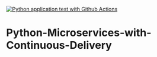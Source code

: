 [![Python application test with Github Actions](https://github.com/khaireddine-arbouch/Python-Microservices-with-Continuous-Delivery/actions/workflows/devops.yml/badge.svg)](https://github.com/khaireddine-arbouch/Python-Microservices-with-Continuous-Delivery/actions/workflows/devops.yml)

# Python-Microservices-with-Continuous-Delivery